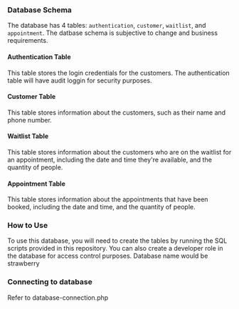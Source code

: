 
### Database Schema

The database has 4 tables: `authentication`, `customer`, `waitlist`, and `appointment`. The datbase schema is subjective to change and business requirements. 

#### Authentication Table

This table stores the login credentials for the customers. The authentication table will have audit loggin for security purposes. 

#### Customer Table

This table stores information about the customers, such as their name and phone number.

#### Waitlist Table

This table stores information about the customers who are on the waitlist for an appointment, including the date and time they're available, and the quantity of people.

#### Appointment Table

This table stores information about the appointments that have been booked, including the date and time, and the quantity of people.

### How to Use

To use this database, you will need to create the tables by running the SQL scripts provided in this repository. You can also create a developer role in the database for access control purposes. Database name would be strawberry 

### Connecting to database 
Refer to database-connection.php



